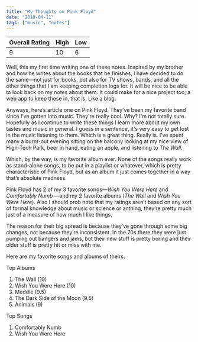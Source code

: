 ```yaml
---
title: "My Thoughts on Pink Floyd"
date: "2018-04-11"
tags: ["music", "notes"]
---
```


| **Overall Rating** | **High** | **Low** |
|-|-|-|
| 9 | 10 | 6 |

Well, this my first time writing one of these notes. Inspired by my brother and how he writes about the books that he finishes, I have decided to do the same––not just for books, but also for TV shows, bands, and all the other things that I am keeping completion logs for. It will be nice to be able to look back on my notes about them. It could make for a nice project too; a web app to keep these in, that is. Like a blog.

Anyways, here’s article one on Pink Floyd. They’ve been my favorite band since I’ve gotten into music. They're really cool. Why? I'm not totally sure. Hopefully as I continue to write these things I learn more about my own tastes and music in general. I guess in a sentence, it's very easy to get lost in the music listening to them. Which is a great thing. Really is. I’ve spent many a burnt-out evening sitting on the balcony looking at my nice view of High-Tech Park, beer in hand, eating an apple, and listening to *The Wall*.

Which, by the way, is my favorite album ever. None of the songs really work as stand-alone songs, to be put in a playlist or whatever, which is pretty characteristic of Pink Floyd, but as an album it just comes together in a way that’s absolute madness.

Pink Floyd has 2 of my 3 favorite songs––*Wish You Were Here* and *Comfortably Numb* ––and my 2 favorite albums (*The Wall* and *Wish You Were Here*). Also I should prob note that my ratings aren’t based on any sort of formal knowledge about music or science or anthing, they’re pretty much just of a measure of how much I like things.

The reason for their big spread is because they’ve gone through some big changes, not because they’re inconsistent. In the 70s there they were just pumping out bangers and jams, but their new stuff is pretty boring and their older stuff is pretty hit or miss with me.

Here are my favorite songs and albums of theirs.

Top Albums
1. The Wall (10)
2. Wish You Were Here (10)
3. Meddle (9.5)
4. The Dark Side of the Moon (9.5)
5. Animals (9)

Top Songs
1. Comfortably Numb
2. Wish You Were Here
